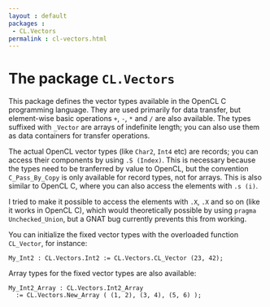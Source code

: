 ```yaml
---
layout : default
packages :
 - CL.Vectors
permalink : cl-vectors.html
---
```


# The package `CL.Vectors`

This package defines the vector types available in the OpenCL C programming
language. They are used primarily for data transfer, but element-wise basic
operations `+`, `-`, `*` and `/` are also available. The types suffixed with
`_Vector` are arrays of indefinite length; you can also use them as data
containers for transfer operations.

The actual OpenCL vector types (like `Char2`, `Int4` etc) are records; you can
access their components by using `.S (Index)`. This is necessary because the
types need to be tranferred by value to OpenCL, but the convention
`C_Pass_By_Copy` is only available for record types, not for arrays. This is
also similar to OpenCL C, where you can also access the elements with `.s (i)`.

I tried to make it possible to access the elements with `.X`, `.X` and so on
(like it works in OpenCL C), which would theoretically possible by using
`pragma Unchecked_Union`, but a GNAT bug currently prevents this from working.

You can initialize the fixed vector types with the overloaded function
`CL_Vector`, for instance:

<?prettify lang=ada?>

    My_Int2 : CL.Vectors.Int2 := CL.Vectors.CL_Vector (23, 42);

Array types for the fixed vector types are also available:

<?prettify lang=ada?>

    My_Int2_Array : CL.Vectors.Int2_Array
      := CL.Vectors.New_Array ( (1, 2), (3, 4), (5, 6) );